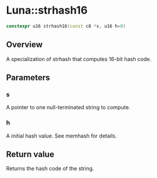 # Luna::strhash16

```c++
constexpr u16 strhash16(const c8 *s, u16 h=0)
```

## Overview
A specialization of strhash that computes 16-bit hash code. 

## Parameters
### s
A pointer to one null-terminated string to compute. 

### h
A initial hash value. See memhash for details. 

## Return value
Returns the hash code of the string. 

